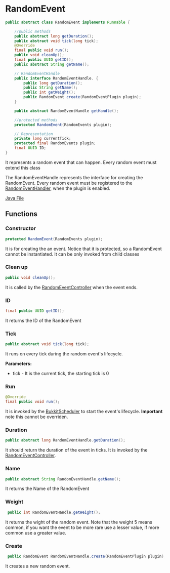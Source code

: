 # RandomEvent

```java
public abstract class RandomEvent implements Runnable {

    //public methods
    public abstract long getDuration();
    public abstract void tick(long tick);
    @Override
    final public void run();
    public void cleanUp();
    final public UUID getID();
    public abstract String getName();

    // RandomEventHandle
    public interface RandomEventHandle. {
        public long getDuration();
        public String getName();
        public int getWeight();
        public RandomEvent create(RandomEventPlugin plugin);
    }

    public abstract RandomEventHandle getHandle();

    //protected methods
    protected RandomEvent(RandomEvents plugin);

    // Representation
    private long currentTick;
    protected final RandomEvents plugin;
    final UUID ID;
}
```

It represents a random event that can happen.
Every random event must extend this class

The RandomEventHandle represents the interface for creating the RandomEvent.
Every random event must be registered to the [RandomEventHandler](../controller/RandomEventHandler.md), when the plugin is enabled.

[Java File](../../../src/main/java/antisocialgang/randomevents/domain/RandomEvent.java)

## Functions

### Constructor

```java
protected RandomEvent(RandomEvents plugin);
```

It is for creating the an event. Notice that it is protected, so a RandomEvent cannot be instantiated.
It can be only invoked from child classes

### Clean up

```java
public void cleanUp();
```

It is called by the [RandomEventController](../controller/RandomEventController.md) when the event ends.

### ID

```java
final public UUID getID();
```

It returns the ID of the RandomEvent

### Tick

```java
public abstract void tick(long tick);
```

It runs on every tick during the random event's lifecycle.

__Parameters:__

- tick - It is the current tick, the starting tick is 0

### Run

```java
@Override
final public void run();
```

It is invoked by the [BukkitScheduler](https://hub.spigotmc.org/javadocs/spigot/org/bukkit/scheduler/BukkitScheduler.html)
to start the event's lifecycle.
__Important__ note this cannot be overriden.

### Duration

```java
public abstract long RandomEventHandle.getDuration();
```

It should return the duration of the event in ticks.
It is invoked by the [RandomEventController](../controller/RandomEventController.md).

### Name

```java
public abstract String RandomEventHandle.getName();
```

It returns the Name of the RandomEvent

### Weight

```java
 public int RandomEventHandle.getWeight();
```

It returns the wight of the random event.
Note that the weight 5 means common, if you want the event to be more rare use a lesser value, if more common use a greater value.

### Create

```java
 public RandomEvent RandomEventHandle.create(RandomEventPlugin plugin);
```

It creates a new random event.
